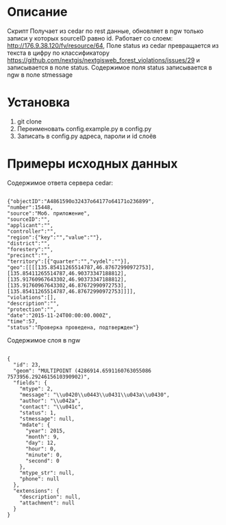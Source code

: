 # Описание

Скрипт Получает из cedar по rest данные, обновляет в ngw только записи у которых sourceID равно id. Работает со слоем: http://176.9.38.120/fv/resource/64, 
Поле status из cedar превращается из текста в цифру по классификатору https://github.com/nextgis/nextgisweb_forest_violations/issues/29 и записывается в поле status. 
Содержимое поля status записывается в ngw в поле stmessage 

# Установка

1. git clone
2. Переименовать config.example.py в config.py
3. Записать в config.py адреса, пароли и id слоёв

# Примеры исходных данных



Содержимое ответа сервера cedar:

```

{"objectID":"A4861590o32437o64177o64171o236899",
"number":15448,
"source":"Моб. приложение",
"sourceID":"",
"applicant":"",
"controller":"",
"region":{"key":"","value":""},
"district":"",
"forestery":"",
"precinct":"",
"territory":[{"quarter":"","vydel":""}],
"geo":[[[[135.85411265514787,46.87672990972753],[135.85411265514787,46.90373347188812],[135.91760967643302,46.90373347188812],[135.91760967643302,46.87672990972753],[135.85411265514787,46.87672990972753]]]],
"violations":[],
"description":"",
"protection":"",
"date":"2015-11-24T00:00:00.000Z",
"time":57,
"status":"Проверка проведена, подтвержден"}

```

Содержимое слоя в ngw

```

{
  "id": 23,
  "geom": "MULTIPOINT (4286914.6591160763055086 7573956.2924615610390902)",
  "fields": {
    "mtype": 2,
    "message": "\\u0420\\u0443\\u0431\\u043a\\u0430",
    "author": "\\u042a",
    "contact": "\\u041c",
    "status": 1,
    "stmessage": null,
    "mdate": {
      "year": 2015,
      "month": 9,
      "day": 12,
      "hour": 0,
      "minute": 0,
      "second": 0
    },
    "mtype_str": null,
    "phone": null
  },
  "extensions": {
    "description": null,
    "attachment": null
  }
}

```


